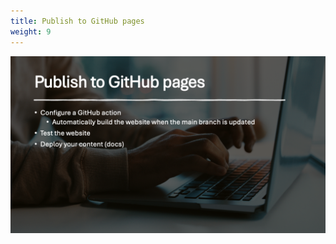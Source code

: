 ```yaml
---
title: Publish to GitHub pages
weight: 9
---
```


![Publish to GitHub pages][01]

<!-- link references -->
[01]: slide9.png

